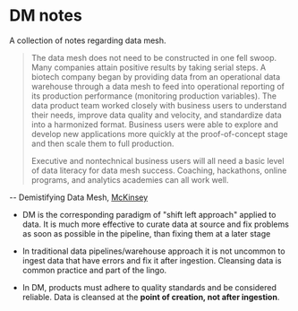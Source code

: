 # DM notes

A collection of notes regarding data mesh.

> The data mesh does not need to be constructed in one fell swoop. Many companies attain positive results by taking serial steps. A biotech company began by providing data from an operational data warehouse through a data mesh to feed into operational reporting of its production performance (monitoring production variables). The data product team worked closely with business users to understand their needs, improve data quality and velocity, and standardize data into a harmonized format. Business users were able to explore and develop new applications more quickly at the proof-of-concept stage and then scale them to full production.
>
> Executive and nontechnical business users will all need a basic level of data literacy for data mesh success. Coaching, hackathons, online programs, and analytics academies can all work well.

-- Demistifying Data Mesh, [McKinsey](https://www.mckinsey.com/capabilities/quantumblack/our-insights/demystifying-data-mesh)

- DM is the corresponding paradigm of "shift left approach" applied to data. It is much more effective to curate data at source and fix problems as soon as possible in the pipeline, than fixing them at a later stage

- In traditional data pipelines/warehouse approach it is not uncommon to ingest data that have errors and fix it after ingestion. Cleansing data is common practice and part of the lingo.

- In DM, products must adhere to quality standards and  be considered reliable. Data is cleansed at the **point of creation, not after ingestion**.